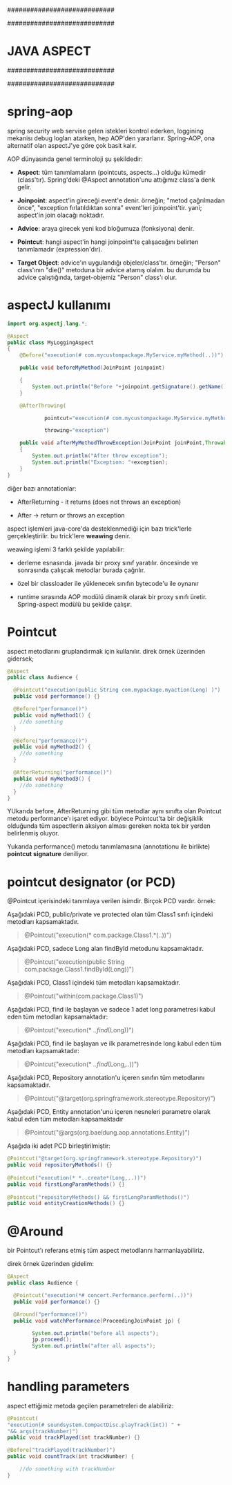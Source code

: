 ############################

############################
# JAVA ASPECT
############################

############################

# spring-aop
spring security web servise gelen istekleri kontrol ederken, loggining mekanisı debug logları atarken, hep AOP'den yararlanır. Spring-AOP, ona alternatif olan aspectJ'ye göre çok basit kalır.

AOP dünyasında genel terminoloji şu şekildedir:

- __Aspect__: tüm tanımlamaların (pointcuts, aspects...) olduğu kümedir (class'tır). Spring'deki @Aspect annotation'unu attığımız class'a denk gelir.

- __Joinpoint__: aspect'in gireceği event'e denir. örneğin; "metod çağrılmadan önce", "exception fırlatıldıktan sonra" event'leri joinpoint'tir. yani; aspect'in join olacağı noktadır.

- __Advice__: araya girecek yeni kod bloğumuza (fonksiyona) denir.

- __Pointcut__: hangi aspect'in hangi joinpoint'te çalışacağını belirten tanımlamadır (expression'dır).

- __Target Object__: advice'ın uygulandığı objeler/class'tır. örneğin; "Person" class'ının "die()" metoduna bir advice atamış olalım. bu durumda bu advice çalıştığında, target-objemiz "Person" class'ı olur. 

# aspectJ kullanımı

```java
import org.aspectj.lang.*;

@Aspect
public class MyLoggingAspect 
{
    @Before("execution(# com.mycustompackage.MyService.myMethod(..))")

    public void beforeMyMethod(JoinPoint joinpoint)

    {
        System.out.println("Before "+joinpoint.getSignature().getName());
    }

    @AfterThrowing(

            pointcut="execution(# com.mycustompackage.MyService.myMethod(..))",

            throwing="exception")

    public void afterMyMethodThrowException(JoinPoint joinPoint,Throwable exception)
    {
        System.out.println("After throw exception");
        System.out.println("Exception: "+exception);
    }
}
```

diğer bazı annotationlar:

- AfterReturning - it returns (does not throws an exception)

- After -> return or throws an exception

aspect işlemleri java-core'da desteklenmediği için bazı trick'lerle gerçekleştirilir. bu trick'lere __weawing__ denir.

weawing işlemi 3 farklı şekilde yapılabilir:

- derleme esnasında. javada bir proxy sınıf yaratılır. öncesinde ve sonrasında çalışcak metodlar burada çağrılır.

- özel bir classloader ile yüklenecek sınıfın bytecode'u ile oynanır

- runtime sırasında AOP modülü dinamik olarak bir proxy sınıfı üretir. Spring-aspect modülü bu şekilde çalışır.

# Pointcut
aspect metodlarını gruplandırmak için kullanılır. direk örnek üzerinden gidersek;

```java
@Aspect
public class Audience {

  @Pointcut("execution(public String com.mypackage.myaction(Long) )")
  public void performance() {} 

  @Before("performance()")
  public void myMethod1() {
    //do something
  }

  @Before("performance()")
  public void myMethod2() {
    //do something
  }

  @AfterReturning("performance()")
  public void myMethod3() {
    //do something
  }
}
```

YUkarıda before, AfterReturning gibi tüm metodlar aynı sınıfta olan Pointcut metodu performance'ı işaret ediyor. böylece Pointcut'ta bir değişiklik olduğunda tüm aspectlerin aksiyon alması gereken nokta tek bir yerden belirlenmiş oluyor.

Yukarıda performance() metodu tanımlamasına (annotationu ile birlikte) __pointcut signature__ deniliyor.

# pointcut designator (or PCD)

@Pointcut içerisindeki tanımlaya verilen isimdir. Birçok PCD vardır. örnek:

Aşağıdaki PCD, public/private ve protected olan tüm Class1 sınfı içindeki metodları kapsamaktadır.

> @Pointcut("execution(* com.package.Class1.*(..))")

Aşağıdaki PCD, sadece Long alan findById metodunu kapsamaktadır.

> @Pointcut("execution(public String com.package.Class1.findById(Long))")

Aşağıdaki PCD, Class1 içindeki tüm metodları kapsamaktadır.

> @Pointcut("within(com.package.Class1)")

Aşağıdaki PCD, find ile başlayan ve sadece 1 adet long parametresi kabul eden tüm metodları kapsamaktadır:

> @Pointcut("execution(* *..find*(Long))")

Aşağıdaki PCD, find ile başlayan ve ilk parametresinde long kabul eden tüm metodları kapsamaktadır:

> @Pointcut("execution(* *..find*(Long,..))")

Aşağıdaki PCD, Repository annotation'u içeren sınıfın tüm metodlarını kapsamaktadır.

> @Pointcut("@target(org.springframework.stereotype.Repository)")

Aşağıdaki PCD, Entity annotation'unu içeren nesneleri parametre olarak kabul eden tüm metodları kapsamaktadır

> @Pointcut("@args(org.baeldung.aop.annotations.Entity)")

Aşağıda iki adet PCD birleştirilmiştir:

```java
@Pointcut("@target(org.springframework.stereotype.Repository)")
public void repositoryMethods() {}
 
@Pointcut("execution(* *..create*(Long,..))")
public void firstLongParamMethods() {}
 
@Pointcut("repositoryMethods() && firstLongParamMethods()")
public void entityCreationMethods() {}
```

# @Around
bir Pointcut'ı referans etmiş tüm aspect metodlarını harmanlayabiliriz.

direk örnek üzerinden gidelim:

```java
@Aspect
public class Audience {

  @Pointcut("execution(*# concert.Performance.perform(..))")
  public void performance() {}

  @Around("performance()")
  public void watchPerformance(ProceedingJoinPoint jp) {

        System.out.println("before all aspects");
        jp.proceed();
        System.out.println("after all aspects");
  }
}
```

# handling parameters
aspect ettiğimiz metoda geçilen parametreleri de alabiliriz:

```java
@Pointcut(
"execution(# soundsystem.CompactDisc.playTrack(int)) " +
"&& args(trackNumber)")
public void trackPlayed(int trackNumber) {}

@Before("trackPlayed(trackNumber)")
public void countTrack(int trackNumber) {

    //do something with trackNumber
}
```